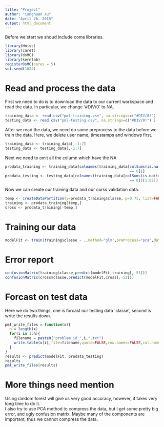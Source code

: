 ```yaml
---
title: "Project"
author: "Conghuan Xu"
date: "April 26, 2015"
output: html_document
---
```

Before we start we shoud include come libraries.

```r
library(Hmisc)
library(caret)
library(doMC)
library(kernlab)
registerDoMC(cores = 5)
set.seed(1024)
```
# Read and process the data
First we need to do is to download the data to our current workspace and read the data. In particular, we change '#DIV/0' to NA.

```r
training_data <- read.csv("pml-training.csv", na.strings=c("#DIV/0!") )
testing_data <- read.csv("pml-testing.csv", na.strings=c("#DIV/0!") )
```
After we read the data, we need do some preprocess to the data before we train the data. 
Here, we delete user name, timestamps and windows first.

```r
training_data <- training_data[,-1:7]
testing_data <- testing_data[,-1:7]
```
Next we need to omit all the column which have the NA

```r
prodata_training <- training_data[colnames(training_data[colSums(is.na(training_data)) 
                                                         == 0])]
prodata_testing <- testing_data[colnames(training_data[colSums(is.na(training_data)) 
                                                         == 0])[1:52]]
```
Now we can create our training data and our corss validation data.

```r
temp <- createDataPartition(y=prodata_training$classe, p=0.75, list=FALSE )
training <- prodata_training[temp,]
cross <- prodata_training[-temp,]
```

# Training our data

```r
modelFit <- train(training$classe ~ .,method="glm",preProcess="pca",data=training[,-53])
```

# Error report

```r
confusionMatrix(training$classe,predict(modelFit,training[,-53]))
confusionMatrix(cross$classe,predict(modelFit,cross[,-53]))
```

# Forcast on test data
Here we do two things, one is forcast our testing data 'classe', second is write the results down.

```r
pml_write_files = function(x){
  n = length(x)
  for(i in 1:n){
    filename = paste0("problem_id_",i,".txt")
    write.table(x[i],file=filename,quote=FALSE,row.names=FALSE,col.names=FALSE)
  }
}
results <- predict(modelFit, prodata_testing)
results
pml_write_files(results)
```

# More things need mention
Using random forest will give us very good accuracy, however, it takes very long time to do it.  
I also try to use PCA method to compress the data, but I get some pretty big error, and ugly confusion matrix. Maybe many of the components are important, thus we cannot compress the data.
